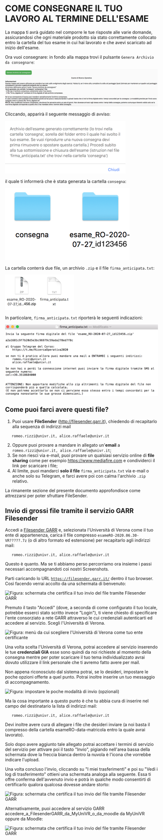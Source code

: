 # COME CONSEGNARE IL TUO LAVORO AL TERMINE DELL'ESAME

La mappa ti avrà guidato nel comporre le tue risposte alle varie domande, assicurandosi che ogni materiale prodotto sia stato correttamente collocato entro la cartella del tuo esame in cui hai lavorato e che avevi scaricato ad inizio dell'esame.

Ora vuoi consegnare: in fondo alla mappa trovi il pulsante `Genera Archivio da consegnare`:

![Figura: GeneraArchivio](img/GeneraArchivio.png)

Cliccando, apparirà il seguente messaggio di avviso:

![Figura: AvvisoGenera](img/AvvisoGenera.png)

il quale ti informerà che è stata generata la cartella `consegna`:

![Figura: Consegna](img/Consegna.png)

La cartella conterrà due file, un archivio `.zip` e il file `firma_anticipata.txt`:

![Figura: FileCartellaConsegna](img/FileCartellaConsegna.png)

In particolare, `firma_anticipata.txt` riporterà le seguenti indicazioni:

![Figura: FirmaAnticipata](img/FirmaAnticipata.png)


## Come puoi farci avere questi file?

1. Puoi usare __FileSender__ (http://filesender.garr.it), chiedendo di recapitarlo alla sequenza di indirizzi mail
```
   romeo.rizzi@univr.it, alice.raffaele@univr.it
```
2. Oppure puoi provare a mandare in allegato un'__email__ a `romeo.rizzi@univr.it, alice.raffaele@univr.it`;
3. Se non riesci via e-mail, puoi provare un qualsiasi servizio online di __file sharing__ come per esempio https://www.mediafire.com e condividerci il link per scaricare i file;
4. Al limite, puoi mandarci __solo il file__ `firma_anticipata.txt` via e-mail o anche solo su Telegram, e farci avere poi con calma l'archivio `.zip` relativo.



La rimanente sezione del presente documento approfondisce come attrezzarsi per poter sfruttare FileSender.

## Invio di grossi file tramite il servizio GARR Filesender

Accedi a [Filesender GARR](https://wayf.idem.garr.it/WAYF?entityID=https%3A%2F%2Ffilesender.garr.it%2Fshibboleth&return=https%3A%2F%2Ffilesender.garr.it%2FShibboleth.sso%2FLogin%3FSAMLDS%3D1%26return%3Dhttps%253A%252F%252Ffilesender.garr.it%252F%253Fs%253Dupload%26target%3Dss%253Amem%253Aed4a8d42c54374b7e053e6c5b4dfa282c6052c1a622db2729ea7f08592780514) e, selezionata l'Università di Verona come il tuo ente di appartenenza, carica il file compresso `esameRO-2020.06.30-VR?????.7z` (o di altro formato ed estensione) per recapitarlo agli indirizzi mail:
```
   romeo.rizzi@univr.it, alice.raffaele@univr.it
```
Questo è quanto. Ma se ti abbiamo perso percorriamo ora insieme i passi necessari accompagnandoti coi nostri Screenshots.

Parti caricando lo URL [`https://filesender.garr.it/`](https://filesender.garr.it/)  dentro il tuo browser. Così facendo verrai accolto da una schermata di benvenuto:

![Figura: schermata che certifica il tuo invio del file tramite Filesender GARR](img/benvenuto_in_FilsesenderGARR.png)

Premuto il tasto "Accedi" (dove, a seconda di come configurato il tuo locale, potrebbe esserci stato scritto invece "Login"), ti viene chiesto di specificare l'ente consorziato a rete GARR attraverso le cui credenziali autenticarti ed accedere al servizio. Scegli l'Università di Verona.

![Figura: menù da cui scegliere l'Università di Verona come tuo ente certificante](img/scegliere_UniVR.png)


Una volta scelta l'Università di Verona, potrai accedere al servizio inserendo le tue <b>credenziali GIA</b> esse sono quindi da noi richieste al momento della consegna mentre per poter scaricare il tuo tema individualizzato avrai dovuto utilizzare il link personale che ti avremo fatto avere per mail.

Non appena riconosciuto dal sistema potrai, se lo desideri, impostare le poche opzioni offerte a quel punto. Potrai inoltre inserire un tuo messaggio di accompagnamento.

![Figura: impostare le poche modalità di invio (opzionali)](img/imposta_opzioni_invio_facoltative.png)

Ma la cosa importante a questo punto è che tu abbia cura di inserire nel campo del destinatario la lista di indirizzi mail:
```
   romeo.rizzi@univr.it, alice.raffaele@univr.it
```

Devi inoltre avere cura di allegare i file che desideri inviare (a noi basta il compresso della cartella esameRO-data-matricola entro la quale avrai lavorato).

Solo dopo avere aggiunto tale allegato potrai accettare i termini di servizio del servizio per attivare poi il tasto "Invio", pigiando nell'area bassa della schermata dove la freccia bianca dentro la nuvola è l'icona che vorrebbe indicare l'upload.

Una volta concluso l'invio, cliccando su "I miei trasferimenti" e poi su "Vedi i log di trasferimento" ottieni una schermata analoga alla seguente. Essa ti offre conferma dell'avvenuto invio e potrà in qualche modo consentirti di certificarlo qualora qualcosa dovesse andare storto:

![Figura: schermata che certifica il tuo invio del file tramite Filesender GARR](img/ricevutaGARR_a_studente.png)

Alternativamente, puoi accedere al servizio GARR accedere_a_FilesenderGARR_da_MyUniVR_o_da_moodle da MyUniVR oppure da Moodle:

![Figura: schermata che certifica il tuo invio del file tramite Filesender GARR](img/accedere_a_FilsesenderGARR_da_MyUniVR_o_da_moodle.png)
